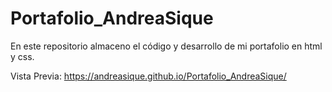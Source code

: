 # Portafolio_AndreaSique
En este repositorio almaceno el código y desarrollo de mi portafolio en html y css.

Vista Previa: https://andreasique.github.io/Portafolio_AndreaSique/
